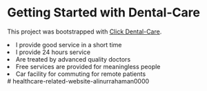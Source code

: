 # Getting Started with Dental-Care

This project was bootstrapped with [Click Dental-Care](https://react-prictis-day.web.app/).

<li>I provide good service in a short time</li>
<li>I provide 24 hours service</li>
<li>Are treated by advanced quality doctors</li>
<li>Free services are provided for meaningless people</li>
 <li>Car facility for commuting for remote patients</li>
# healthcare-related-website-alinurrahaman0000
